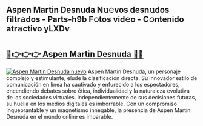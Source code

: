 ## Aspen Martin Desnuda N𝚞𝚎vos desn𝚞dos filtr𝚊dos - Parts-h9b F𝚘tos vid𝚎o - C𝚘ntenido atr𝚊ctivo yLXDv

# <h2><a href="http://mb9ru2.tromn.icu/?c=Aspen+Martin+Desnuda">🔗👉👉👉 Aspen Martin Desnuda 🔗🔗</a></h2>

[![Aspen Martin Desnuda nuevo](https://i.imgur.com/pEAQMta.gif)](http://mb9ru2.tromn.icu/?c=Aspen+Martin+Desnuda)
Aspen Martin Desnuda, un personaje complejo y estimulante, elude la clasificación directa. Su innovador estilo de comunicación en línea ha cautivado y enfurecido a los espectadores, encendiendo debates sobre ética, individualidad y la naturaleza evolutiva de las sociedades virtuales. Independientemente de sus decisiones futuras, su huella en los medios digitales es imborrable. Con un compromiso inquebrantable y un magnetismo innegable, la presencia de Aspen Martin Desnuda en el mundo online es imparable.
